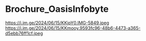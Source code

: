 # Brochure_OasisInfobyte
https://i.im.ge/2024/06/15/KKjpY0.IMG-5849.jpeg
https://i.im.ge/2024/06/15/KKmooy.9593fc96-48b6-4473-a365-d5ebb76ff1cf.jpeg
